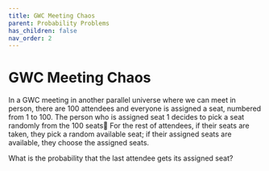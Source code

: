 ```yaml
---
title: GWC Meeting Chaos
parent: Probability Problems
has_children: false
nav_order: 2
---
```


# GWC Meeting Chaos

In a GWC meeting in another parallel universe where we can meet in person, there are 100 attendees and everyone is assigned a seat,
numbered from 1 to 100. The person who is assigned seat 1 decides to pick a seat randomly from the 100 seats🤯 For the rest of attendees,
if their seats are taken, they pick a random available seat; if their assigned seats are available, they choose  the assigned seats.

What is the probability that the last attendee gets its assigned seat?
